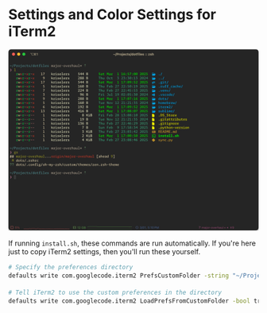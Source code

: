 # Settings and Color Settings for iTerm2

![Gruvbox iTerm2](../images/iterm2.png)

If running `install.sh`, these commands are run automatically. If you're here
just to copy iTerm2 settings, then you'll run these yourself.

```bash
# Specify the preferences directory
defaults write com.googlecode.iterm2 PrefsCustomFolder -string "~/Projects/dotfiles/iTerm2/"

# Tell iTerm2 to use the custom preferences in the directory
defaults write com.googlecode.iterm2 LoadPrefsFromCustomFolder -bool true
```
